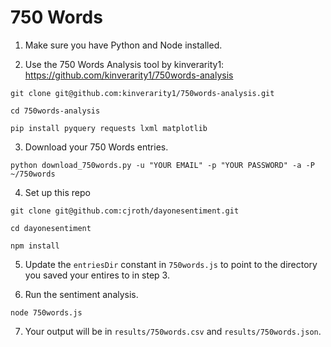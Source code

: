 # 750 Words

1. Make sure you have Python and Node installed.

2. Use the 750 Words Analysis tool by kinverarity1: https://github.com/kinverarity1/750words-analysis

`git clone git@github.com:kinverarity1/750words-analysis.git`

`cd 750words-analysis`

`pip install pyquery requests lxml matplotlib`

3. Download your 750 Words entries.

`python download_750words.py -u "YOUR EMAIL" -p "YOUR PASSWORD" -a -P ~/750words`

4. Set up this repo

`git clone git@github.com:cjroth/dayonesentiment.git`

`cd dayonesentiment`

`npm install`

5. Update the `entriesDir` constant in `750words.js` to point to the directory you saved your entires to in step 3.

6. Run the sentiment analysis.

`node 750words.js`

7. Your output will be in `results/750words.csv` and `results/750words.json`.
